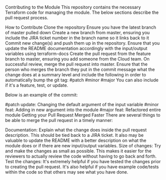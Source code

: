 Contributing to the Module
This repository contains the necessary Terraform code for managing the module. The below sections describe the pull request process.

How to Contribute
Clone the repository
Ensure you have the latest branch of master pulled down
Create a new branch from master, ensuring you include the JIRA ticket number in the branch name so it links back to it
Commit new change(s) and push them up in the repository. Ensure that you update the README documentation accordingly with the input/output variables using terraform-docs
Create the pull request from the feature branch to master, ensuring you add someone from the Cloud team.
On successful review, merge the pull request into master. Ensure that the person who merges the branch they put in the commit message what the change does at a summary level and include the following in order to automatically bump the git tag:
#patch
#minor
#major
You can also include if it's a feature, test, or update.

Below is an example of the commit:

#patch update: Changing the default argument of the input variable
#minor feat: Adding in new argument into the module
#major feat: Refactored entire module
Getting your Pull Request Merged Faster
There are several things to be able to merge the pull request in a timely manner:

Documentation: Explain what the change does inside the pull request description. This should be tied back to a JIRA ticket. It also may be valuable to update the README with a better description on what the module does or if there are new input/output variables.
Size of changes: Try and make the changes as small as possible. This makes it easier for the reviewers to actually review the code without having to go back and forth.
Test the changes: It's extremely helpful if you have tested the changes prior to creating the pull request. It's also helpful if you have example code/tests within the code so that others may see what you have done.
